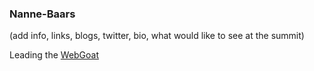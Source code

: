 ### Nanne-Baars

(add info, links, blogs, twitter, bio, what would like to see at the summit)

Leading the [WebGoat](../Workshops/WebGoat.md)
